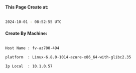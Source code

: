 
   
#### This Page Create at:

```bash

2024-10-01 - 08:52:55 UTC

```

#### Create By Machine:

```bash

Host Name : fv-az700-494

platform  : Linux-6.8.0-1014-azure-x86_64-with-glibc2.35

Ip Local  : 10.1.0.57

```


